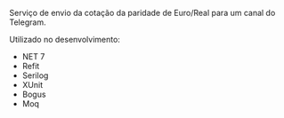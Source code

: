 Serviço de envio da cotação da paridade de Euro/Real para um canal do Telegram.

Utilizado no desenvolvimento:

- NET 7
- Refit
- Serilog
- XUnit
- Bogus
- Moq
